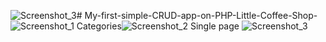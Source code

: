 ![Screenshot_3](https://github.com/user-attachments/assets/ec2bb333-25d3-4123-942d-269b9ee0def5)# My-first-simple-CRUD-app-on-PHP-Little-Coffee-Shop-![Screenshot_1](https://github.com/user-attachments/assets/c3a53606-8be8-4cde-8f61-f757ff8e9c81)
Сategories![Screenshot_2](https://github.com/user-attachments/assets/65baffc6-f92b-4180-aad5-e4a49c1a0fed)
Single page ![Screenshot_3](https://github.com/user-attachments/assets/3175f624-31f2-47a1-a480-7f65019cf221)

